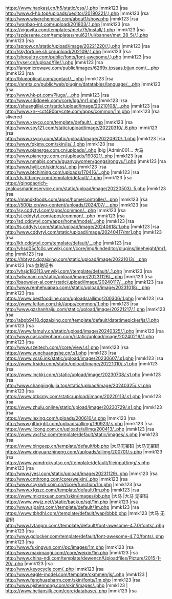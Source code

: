 https://www.haokasj.cn/h5/static/css/.).php |mmk123 |rsa  
http://www.d-hb.top/uploads/ueditor/20190221/.).php |mmk123 |rsa  
http://www.wiserchemical.com/about1/show.php |mmk123 |rsa  
http://wanbao-int.com/upload/201803/.).php |mmk123 |rsa  
https://vigovita.com/templates/metv75/install/.).php |mmk123 |rsa  
http://szdesente.com/templates/mui621/ui/banner/met_28_5//.).php |mmk123 |rsa  
http://spnow.cn/static/upload/image/20221220//.).php |mmk123 |rsa  
http://skyfortune.sh.cn/upload/202109/.).php |mmk123 |rsa  
http://shpoultry.com/public/fonts/font-awesome/.).php |mmk123 |rsa  
http://ryser.cn/upload/file/.).php |mmk123 |rsa  
http://fanomicrowave.com/public/images/6269x.tpsaas.bjjun.com/._.php |mmk123 |rsa  
http://blueoptical.com/contact/._.php |mmk123 |rsa  
https://anrita.cn/public/web/plugins/datatables/language/._.php |mmk123 |rsa  
http://www.hk-pt.com/Plugs/._.php |mmk123 |rsa  
http://www.sdjdpeek.com/core/log/mr1.php |mmk123 |rsa  
https://shuanglilai.cn/static/upload/image/20210108/._.php |mmk123 |rsa  
http://www.xn--cct490brycnte.com/apps/common/1m.php |mmk123 |rsa slivered  
http://www.xsycg.com/template/default/...php |mmk123 |rsa  
http://www.soy121.com/static/upload/image/20220310/..6.php |mmk123 |rsa  
http://www.xsycg.com/static/upload/image/20220920/..1.php |mmk123 |rsa  
http://www.fqkjmy.com/skin/js/..1.php |mmk123 |rsa  
http://www.pianerge.com.cn/uploads/..php |big |Admin001... 大马  
http://www.pianerge.com.cn/uploads/190821/..php |mmk123 |rsa  
http://www.nmabjs.com/a/guanyuwomen/gongsirongyu/1.php |mmk123 |rsa  
http://www.hyljt.cn/skin/css/..php |mmk123 |rsa  
http://www.btchiming.com/uploads/170416/...php |mmk123 |rsa  
http://ds.btbcmy.com/template/default/..1.php |mmk123 |rsa  
https://qingdaorich-zealousmarineservice.com/static/upload/image/20220503/..5.php |mmk123 |rsa  
https://mandkfoods.com/apps/home/controller/...php |mmk123 |rsa  
https://500jz.cn/wp-content/uploads/2024/07/....php |mmk123 |rsa  
http://sy.cddytyl.com/apps/common/...php |mmk123 |rsa  
http://st.cddytyl.com/apps/common/...php |mmk123 |rsa  
http://sd.cddytyl.com/apps/home/model/...php |mmk123 |rsa  
http://ls.cddytyl.com/static/upload/image/20240618/.1.php |mmk123 |rsa  
http://www.cddytyl.com/static/upload/image/20240417/mr1.php |mmk123 |rsa  
http://kh.cddytyl.com/template/default/._.php |mmk123 |rsa  
http://vhsd05cfc0c.wnwlkj.com//core/img/kindeditor/plugins/lineheight/mr1.php |mmk123 |rsa  
https://hbtyzz.dgzaixing.com/static/upload/image/20221013/._.php |mmk123 |rsa 忽略证书  
http://vhsjc183113.wnwlkj.com//template/default/..1.php |mmk123 |rsa  
http://wlw.nam.cn/static/upload/image/20231126/._.php |mmk123 |rsa  
http://baoweier-ai.com/static/upload/image/20240117/._.php |mmk123 |rsa  
http://www.renhehuapao.com//static/upload/image/20231018/._.php |mmk123 |rsa  
https://www.bestfoodline.com/uploads/allimg/200306/.1.php |mmk123 |rsa  
https://www.feifan.com.hk//apps/common/.1.php |mmk123 |rsa  
http://www.gzshanhaiju.com/static/upload/image/20221217/.1.php |mmk123 |rsa  
http://abpb9418.dgzaixing.com/template/default/datetimepicker/js/.1.php |mmk123 |rsa  
https://www.famuly.cn/static/upload/image/20240325/.1.php |mmk123 |rsa  
http://www.cascadepharm.com//static/upload/image/20240219/.1.php |mmk123 |rsa  
http://www.szeitech.com//core/view/.s1.php |mmk123 |rsa  
https://www.yunchuangshe.cn/.s1.php |mmk123 |rsa  
https://www.ycs6.ink/static/upload/image/20230607/.s1.php |mmk123 |rsa  
https://www.frsidq.com/static/upload/image/20221010/.s1.php |mmk123 |rsa  
https://www.lnckkj.com//static/upload/image/20230708/.s1.php |mmk123 |rsa  
http://www.changjinglujia.top/static/upload/image/20240325/.s1.php |mmk123 |rsa  
https://www.btbcmy.com/static/upload/image/20220113/.s1.php |mmk123 |rsa  
https://www.zhulu.online/static/upload/image/20230729/.s1.php |mmk123 |rsa  
https://www.lexing.com/uploads/200610/.s.php |mmk123 |rsa  
http://www.gltbright.com/uploads/allimg/190923/.s.php |mmk123 |rsa  
https://www.licong.com.cn/uploads/allimg/200413/..php |mmk123 |rsa  
https://www.yxcfsz.com/template/default/static/images/.s.php |mmk123 |rsa  
https://www.bingeep.cn/template/default/bb.php |大马无密码 |大马无密码  
https://www.xinyuanzhineng.com//uploads/allimg/200701/.s.php |mmk123 |rsa  
https://www.yamdrokyutso.cn//template/default/fileinput/img/.s.php |mmk123 |rsa  
http://www.jyesl.com/static/upload/image/20231129/..php |mmk123 |rsa  
http://www.cnthrong.com/core/weixin/..php |mmk123 |rsa  
http://www.scyxwh.com.cn//core/function/1m.php |mmk123 |rsa  
http://www.xfgszc.com//template/default/1m.php |mmk123 |rsa  
https://www.microxuan.com//skin/images/bb.php |大马 |大马 无密码  
https://www.wwjz.net//static/backup/sql/1m.php |mmk123 |rsa  
http://www.sjpaint.com//template/default/1m.php |mmk123 |rsa  
https://www.tbhdhl.com//template/default/wap/bbbb.php |mmk123 |大马 无密码  
http://www.lvtanpm.com//template/default/font-awesome-4.7.0/fonts/..php |mmk123 |rsa  
http://www.gdlocker.com/template/default/font-awesome-4.7.0/fonts/..php |mmk123 |rsa  
http://www.fuxingyun.com//pc/images/1m.php |mmk123 |rsa  
http://www.maximaogi.com//core/weixin/1m.php |mmk123 |rsa  
http://www.china-ndi.com/template/dewencn/Uploadfiles/Picture/2015-1-20/..php |mmk123 |rsa  
http://www.keyocycle.com/..php |mmk123 |rsa  
http://www.eagle-model.com/template/ckmmen/js/..php |mmk123 |  
http://www.fenghuapharm.com/skin/fonts/1m.php |mmk123 |rsa  
http://www.njshennong.com/skin/images/..php |mmk123 |  
https://www.hejiansilk.com/core/database/..php |mmk123 |rsa  